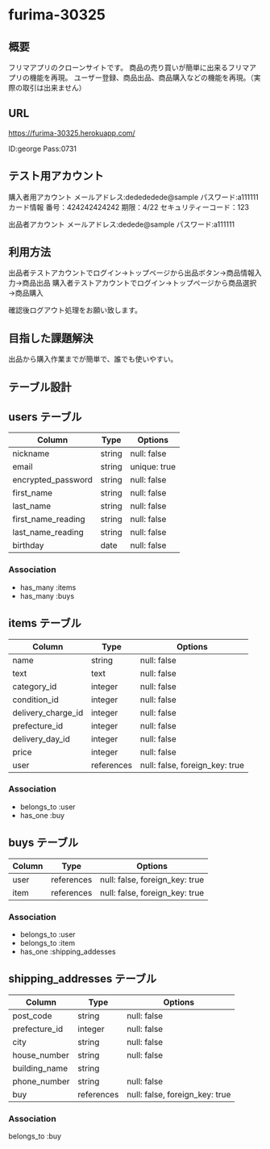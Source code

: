 # furima-30325

## 概要

フリマアプリのクローンサイトです。
商品の売り買いが簡単に出来るフリマアプリの機能を再現。
ユーザー登録、商品出品、商品購入などの機能を再現。（実際の取引は出来ません）

## URL

https://furima-30325.herokuapp.com/

ID:george
Pass:0731

## テスト用アカウント

購入者用アカウント
メールアドレス:dedededede@sample
パスワード:a111111
カード情報
番号：424242424242
期限：4/22
セキュリティーコード：123

出品者アカウント
メールアドレス:dedede@sample
パスワード:a111111


## 利用方法

出品者テストアカウントでログイン→トップページから出品ボタン→商品情報入力→商品出品
購入者テストアカウントでログイン→トップページから商品選択→商品購入

確認後ログアウト処理をお願い致します。

## 目指した課題解決

出品から購入作業までが簡単で、誰でも使いやすい。

## テーブル設計

## users テーブル

| Column   | Type   | Options     |
| -------- | ------ | ----------- |
| nickname           | string | null: false |
| email              | string | unique: true |
| encrypted_password | string | null: false |
| first_name         | string | null: false |
| last_name          | string | null: false |
| first_name_reading | string | null: false |
| last_name_reading  | string | null: false |
| birthday           | date | null: false |

### Association
- has_many :items
- has_many :buys



## items テーブル

| Column | Type   | Options     |
| ------ | ------ | ----------- |
| name               | string | null: false |
| text               | text   | null: false |
| category_id        | integer | null: false |
| condition_id       | integer | null: false |
| delivery_charge_id | integer | null: false |
| prefecture_id      | integer | null: false  |
| delivery_day_id    | integer | null: false |
| price              | integer | null: false |
| user               | references | null: false, foreign_key: true |

### Association
- belongs_to :user
- has_one :buy

## buys テーブル

| Column | Type       |Options                         |
| ------ | ---------- |------------------------------  |
| user   | references | null: false, foreign_key: true |
| item   | references | null: false, foreign_key: true |


### Association
- belongs_to :user
- belongs_to :item
- has_one :shipping_addesses

## shipping_addresses テーブル

| Column  | Type       | Options                        |
| ------- | ---------- | ------------------------------ |
| post_code     | string     | null: false  |
| prefecture_id | integer    | null: false  |
| city          | string     | null: false  |
| house_number  | string     | null: false  |
| building_name | string     |  |
| phone_number  | string     |  null: false  |
| buy           | references | null: false, foreign_key: true |

### Association

belongs_to :buy
